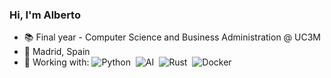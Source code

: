 ### Hi, I'm Alberto

- 📚 Final year - Computer Science and Business Administration @ UC3M
- 📍 Madrid, Spain
- 🌱 Working with:
![Python](https://img.shields.io/badge/-Python-0D1117?style=flat&logo=python)&nbsp;
![AI](https://img.shields.io/badge/-AI-0D1117?style=flat&logo=openai)&nbsp;
![Rust](https://img.shields.io/badge/-Rust-0D1117?style=flat&logo=rust)&nbsp;
![Docker](https://img.shields.io/badge/-Docker-0D1117?style=flat&logo=docker)&nbsp;
